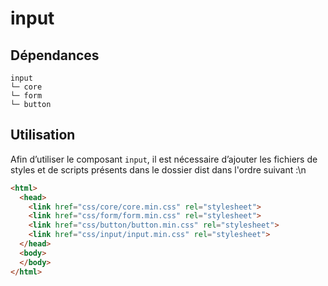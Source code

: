 # input

## Dépendances
```shell
input
└─ core
└─ form
└─ button
```

## Utilisation
Afin d’utiliser le composant `input`, il est nécessaire d’ajouter les fichiers de styles et de scripts présents dans le dossier dist dans l'ordre suivant :\n
```html
<html>
  <head>
    <link href="css/core/core.min.css" rel="stylesheet">
    <link href="css/form/form.min.css" rel="stylesheet">
    <link href="css/button/button.min.css" rel="stylesheet">
    <link href="css/input/input.min.css" rel="stylesheet">
  </head>
  <body>
  </body>
</html>
```